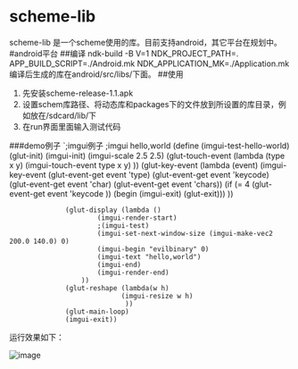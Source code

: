 # scheme-lib
scheme-lib 是一个scheme使用的库。目前支持android，其它平台在规划中。
#android平台
##编译
ndk-build -B V=1 NDK_PROJECT_PATH=. APP_BUILD_SCRIPT=./Android.mk NDK_APPLICATION_MK=./Application.mk
编译后生成的库在android/src/libs/下面。
##使用
1. 先安装scheme-release-1.1.apk
2. 设置schem库路径、将动态库和packages下的文件放到所设置的库目录，例如放在/sdcard/lib/下
3. 在run界面里面输入测试代码

###demo例子
	`;imgui例子
   	 ;imgui hello,world
     (define (imgui-test-hello-world)
                  (glut-init)
                  (imgui-init)
                  (imgui-scale 2.5 2.5)
                  (glut-touch-event (lambda (type x y)
                      (imgui-touch-event type x y)
                      ))
                  (glut-key-event (lambda (event)
                      (imgui-key-event
                         (glut-event-get event 'type)
                         (glut-event-get event 'keycode)
                         (glut-event-get event 'char)
                         (glut-event-get event 'chars))
                       (if (= 4 (glut-event-get event 'keycode ))
                         (begin (imgui-exit)
                         (glut-exit)))
                      ))

                  (glut-display (lambda ()
                          (imgui-render-start)
                          ;(imgui-test)
                          (imgui-set-next-window-size (imgui-make-vec2 200.0 140.0) 0)
                          (imgui-begin "evilbinary" 0)
                          (imgui-text "hello,world")
                          (imgui-end)
                          (imgui-render-end)
                      ))
                  (glut-reshape (lambda(w h)
                                (imgui-resize w h)
                                 ))
                  (glut-main-loop)
                  (imgui-exit))
  运行效果如下：
  
  ![image](https://raw.githubusercontent.com/evilbinary/scheme-lib/master/android/screenshot/helloworld.png)                